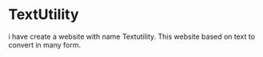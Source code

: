 # TextUtility
i have create a website with name Textutility. This website based on text to convert in many form.

